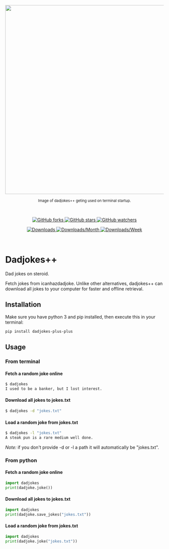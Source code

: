 <p align="center">
  <img src="https://imgur.com/D5egC9o.png" width="600">
</p>

<p align="center">
  <sub>Image of dadjokes++ geting used on terminal startup.</sub>
</p>

<br>

<p align="center">
  <a href="https://github.com/ahmedkhalf/dadjokes-plus-plus/network/members">
    <img alt="GitHub forks" src="https://img.shields.io/github/forks/ahmedkhalf/dadjokes-plus-plus">
  </a>
  <a href="https://github.com/ahmedkhalf/dadjokes-plus-plus/stargazers">
    <img alt="GitHub stars" src="https://img.shields.io/github/stars/ahmedkhalf/dadjokes-plus-plus">
  </a>
  <a href="https://github.com/ahmedkhalf/dadjokes-plus-plus/watchers">
    <img alt="GitHub watchers" src="https://img.shields.io/github/watchers/ahmedkhalf/dadjokes-plus-plus">
  </a>
</p>

<p align="center">
  <a href="https://pepy.tech/project/dadjokes-plus-plus">
    <img src="https://pepy.tech/badge/dadjokes-plus-plus" alt="Downloads">
  </a>
  <a href="https://pepy.tech/project/dadjokes-plus-plus/month">
    <img src="https://pepy.tech/badge/dadjokes-plus-plus/month" alt="Downloads/Month">
  </a>
  <a href="https://pepy.tech/project/dadjokes-plus-plus/week">
    <img src="https://pepy.tech/badge/dadjokes-plus-plus/week" alt="Downloads/Week">
  </a>
</p>

<br>

# Dadjokes++
Dad jokes on steroid.

Fetch jokes from icanhazdadjoke. Unlike other alternatives, dadjokes++ can download all jokes to your computer for faster and offline retrieval.

## Installation

Make sure you have python 3 and pip installed, then execute this in your terminal:

```bash
pip install dadjokes-plus-plus
```

## Usage


### From terminal

#### Fetch a random joke online
```bash
$ dadjokes
I used to be a banker, but I lost interest.
```

#### Download all jokes to jokes.txt
```bash
$ dadjokes -d "jokes.txt"
```

#### Load a random joke from jokes.txt
```bash
$ dadjokes -l "jokes.txt"
A steak pun is a rare medium well done.
```

*Note:* if you don't provide -d or -l a path it will automatically be "jokes.txt".

### From python

#### Fetch a random joke online
```python
import dadjokes
print(dadjoke.joke())
```

#### Download all jokes to jokes.txt
```python
import dadjokes
print(dadjoke.save_jokes("jokes.txt"))
```

#### Load a random joke from jokes.txt
```python
import dadjokes
print(dadjoke.joke("jokes.txt"))
```
